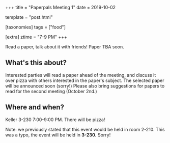 +++
title = "Paperpals Meeting 1"
date = 2019-10-02

template = "post.html"

[taxonomies]
tags = ["food"]

[extra]
ztime = "7-9 PM"
+++

Read a paper, talk about it with friends! Paper TBA soon.

<!-- more -->

## What's this about?

Interested parties will read a paper ahead of the meeting, and discuss it over pizza with others interested in the paper's subject. The selected paper will be announced soon (sorry!) Please also bring suggestions for papers to read for the second meeting (October 2nd.)

## Where and when?

Keller 3-230 7:00-9:00 PM. There will be pizza!

Note: we previously stated that this event would be held in room 2-210. This was a typo, the event will be held in **3-230.** Sorry!
